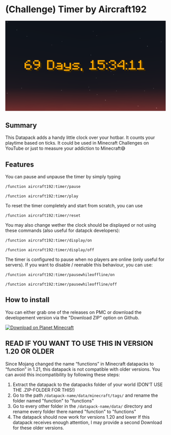 # (Challenge) Timer by Aircraft192
![Banner](screenshots/banner.png)
## Summary
This Datapack adds a handy little clock over your hotbar. It counts your playtime based on ticks. It could be used in Minecraft Challenges on YouTube or just to measure your addiction to Minecraft😅
## Features
You can pause and unpause the timer by simply typing
```mcfunction
/function aircraft192:timer/pause
```
```mcfunction
/function aircraft192:timer/play
```
To reset the timer completely and start from scratch, you can use
```mcfunction
/function aircraft192:timer/reset
```
You may also change wether the clock should be displayed or not using these commands (also useful for datapck developers):
```mcfunction
/function aircraft192:timer/display/on
```
```mcfunction
/function aircraft192:timer/display/off
```
The timer is configured to pause when no players are online (only useful for servers). If you want to disable / reenable this behaviour, you can use:
```mcfunction
/function aircraft192:timer/pausewhileoffline/on
```
```mcfunction
/function aircraft192:timer/pausewhileoffline/off
```
## How to install
You can either grab one of the releases on PMC or download the developement version via the "Download ZIP" option on Github.

[![Download on Planet Minecraft](https://www.planetminecraft.com/images/layout/themes/modern/planetminecraft_logo.png)](https://www.planetminecraft.com/data-pack/timer-by-aircraft192/)
## READ IF YOU WANT TO USE THIS IN VERSION 1.20 OR OLDER
Since Mojang changed the name “functions” in Minecraft datapacks to “function” in 1.21, this datapack is not compatible with older versions.
You can avoid this incompatibility by following these steps:
1. Extract the datapack to the datapacks folder of your world (DON'T USE THE .ZIP-FOLDER FOR THIS!)
2. Go to the path `/datapack-name/data/minecraft/tags/` and rename the folder named "function" to "functions"
3. Go to every other folder in the `/datapack-name/data/` directory and rename every folder there named "function" to "functions"
4. The datapack should now work for versions 1.20 and lower
If this datapack receives enough attention, I may provide a second Download for these older versions.